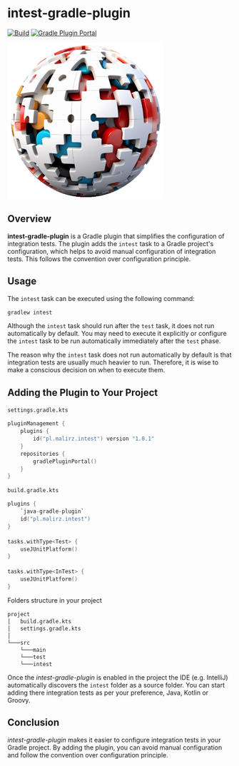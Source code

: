 # intest-gradle-plugin
[![Build](https://github.com/pmalirz/intest-gradle-plugin/actions/workflows/build.yaml/badge.svg)](https://github.com/pmalirz/intest-gradle-plugin/actions/workflows/build.yaml)
[![Gradle Plugin Portal](https://img.shields.io/badge/Version-1.0.1-green.svg)](https://plugins.gradle.org/plugin/pl.malirz.intest)


<img height="350" src="./docs/images/intest-logo.png" title="VShop Logo" width="350"/>

## Overview

**intest-gradle-plugin** is a Gradle plugin that simplifies the configuration of integration tests. The plugin adds
the `intest` task to a Gradle project's configuration, which helps to avoid manual configuration of integration tests.
This follows the convention over configuration principle.

## Usage

The `intest` task can be executed using the following command:

```bash
gradlew intest
```

Although the `intest` task should run after the `test` task, it does not run automatically by default. You may need to
execute it explicitly or configure the `intest` task to be run automatically immediately after the `test` phase.

The reason why the `intest` task does not run automatically by default is that integration tests are usually much
heavier to run. Therefore, it is wise to make a conscious decision on when to execute them.

## Adding the Plugin to Your Project

`settings.gradle.kts`

```kotlin
pluginManagement {
    plugins {
        id("pl.malirz.intest") version "1.0.1"
    }
    repositories {
        gradlePluginPortal()
    }
}
```

`build.gradle.kts`

```kotlin
plugins {
    `java-gradle-plugin`
    id("pl.malirz.intest")
}

tasks.withType<Test> {
    useJUnitPlatform()
}

tasks.withType<InTest> {
    useJUnitPlatform()
}
```

Folders structure in your project

```
project
│   build.gradle.kts
│   settings.gradle.kts
│
└───src
    └───main
    └───test
    └───intest
```

Once the *intest-gradle-plugin* is enabled in the project the IDE (e.g. IntelliJ) automatically discovers the `intest` folder as a source folder. You
can start adding there integration tests as per your preference, Java, Kotlin or Groovy.

## Conclusion

*intest-gradle-plugin* makes it easier to configure integration tests in your Gradle project. By adding the plugin,
you can avoid manual configuration and follow the convention over configuration principle.